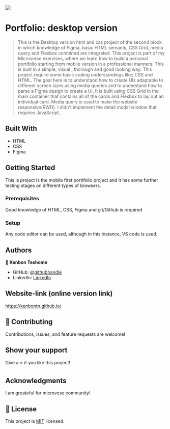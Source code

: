 ![](https://img.shields.io/badge/Microverse-blueviolet)

# Portfolio: desktop version

> This is the Desktop version html and css project of the second block in which knowledge of Figma, basic HTML semants, CSS Grid, media query and Flexbox combined are integrated.
> This project is part of my Microverse exercises, where we learn how to build a personal portifolio starting from mobile version in a professional manners.
> This is built in a simple, visual , thorough and good looking way.
> This project require some basic coding understandings like; CSS and HTML.
> The goal here is to understand how to create UIs adaptable to different screen sizes using media queries and to understand how to parse a Figma design to create a UI.
> It is built using CSS Grid in the main container that contains all of the cards and Flexbox to lay out an individual card.
> Media query is used to make the website responsive(RWD).
> I didn't implement the detail modal window that requires JavaScript.

## Built With

- HTML
- CSS
- Figma

## Getting Started

This is project is the mobile first portifolio project and it has some further testing stages on different types of browsers.

### Prerequisites

Good knowledge of HTML, CSS, Figma and git/Github is required

### Setup

Any code editor can be used, although in this instance, VS code is used.

## Authors

👤 **Kenbon Teshome**

- GitHub: [@githubhandle](https://github.com/KenbonTN)
- LinkedIn: [LinkedIn](https://www.linkedin.com/in/kenbon-teshome/)

## Website-link (online version link)

https://kenbontn.github.io/

## 🤝 Contributing

Contributions, issues, and feature requests are welcome!

## Show your support

Give a ⭐️ if you like this project!

## Acknowledgments

I am greateful for microvese community!

## 📝 License

This project is [MIT](./LICENSE) licensed.
